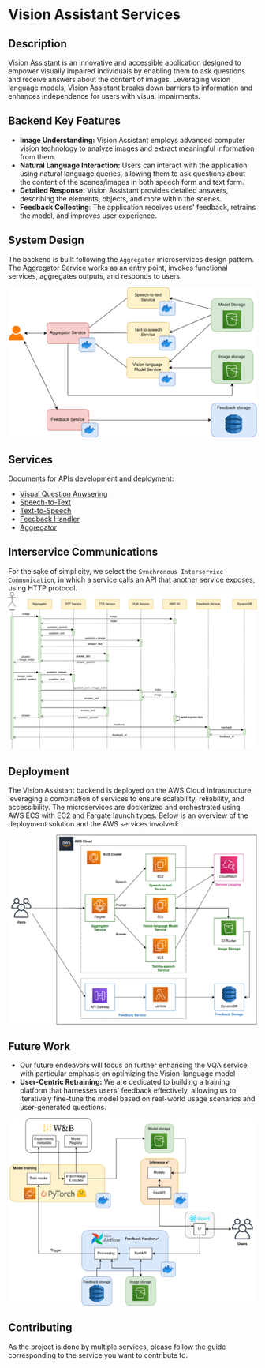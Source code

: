 # Vision Assistant Services

## Description
Vision Assistant is an innovative and accessible application designed to empower visually impaired individuals by enabling them to ask questions and receive answers about the content of images. Leveraging vision language models, Vision Assistant breaks down barriers to information and enhances independence for users with visual impairments.

## Backend Key Features
- **Image Understanding:** Vision Assistant employs advanced computer vision technology to analyze images and extract meaningful information from them.
- **Natural Language Interaction:** Users can interact with the application using natural language queries, allowing them to ask questions about the content of the scenes/images in both speech form and text form.
- **Detailed Response:** Vision Assistant provides detailed answers, describing the elements, objects, and more within the scenes.
- **Feedback Collecting**: The application receives users' feedback, retrains the model, and improves user experience.

## System Design
The backend is built following the `Aggregator` microservices design pattern. The Aggregator Service works as an entry point, invokes functional services, aggregates outputs, and responds to users.

![core](./docs/core.png)

## Services
Documents for APIs development and deployment:
- [Visual Question Anwsering](./apis/vision_language_models/README.md)
- [Speech-to-Text](./apis/stt/README.md)
- [Text-to-Speech](./apis/tts/README.md)
- [Feedback Handler](./apis/feedback/README.md)
- [Aggregator](./apis/aggregator/README.md)

## Interservice Communications
For the sake of simplicity, we select the `Synchronous Interservice Communication`, in which a service calls an API that another service exposes, using HTTP protocol.
![sequence-diagram](./docs/sequence-diagram.png)

## Deployment
The Vision Assistant backend is deployed on the AWS Cloud infrastructure, leveraging a combination of services to ensure scalability, reliability, and accessibility. The microservices are dockerized and orchestrated using AWS ECS with EC2 and Fargate launch types. Below is an overview of the deployment solution and the AWS services involved:

![deployment](./docs/deployment.png)

## Future Work
- Our future endeavors will focus on further enhancing the VQA service, with particular emphasis on optimizing the Vision-language model
- **User-Centric Retraining:** We are dedicated to building a training platform that harnesses users' feedback effectively, allowing us to iteratively fine-tune the model based on real-world usage scenarios and user-generated questions.

![future-work](./docs/overall-architecture.png)

## Contributing
As the project is done by multiple services, please follow the guide corresponding to the service you want to contribute to.
